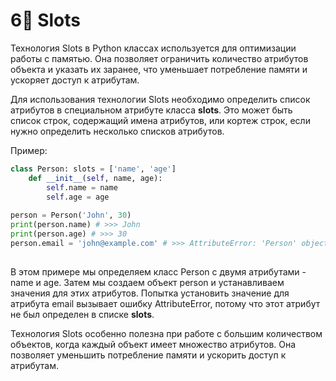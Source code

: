 # 6⃣ Slots

Технология Slots в Python классах используется для оптимизации работы с памятью. Она позволяет ограничить количество атрибутов объекта и указать их заранее, что уменьшает потребление памяти и ускоряет доступ к атрибутам.

Для использования технологии Slots необходимо определить список атрибутов в специальном атрибуте класса **slots**. Это может быть список строк, содержащий имена атрибутов, или кортеж строк, если нужно определить несколько списков атрибутов.

Пример:

```python
class Person: slots = ['name', 'age']
    def __init__(self, name, age):
        self.name = name
        self.age = age
        
person = Person('John', 30) 
print(person.name) # >>> John 
print(person.age) # >>> 30
person.email = 'john@example.com' # >>> AttributeError: 'Person' object has no attribute 'email'
    
```

В этом примере мы определяем класс Person с двумя атрибутами - name и age. Затем мы создаем объект person и устанавливаем значения для этих атрибутов. Попытка установить значение для атрибута email вызывает ошибку AttributeError, потому что этот атрибут не был определен в списке **slots**.

Технология Slots особенно полезна при работе с большим количеством объектов, когда каждый объект имеет множество атрибутов. Она позволяет уменьшить потребление памяти и ускорить доступ к атрибутам.
